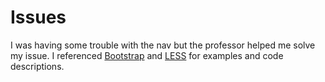 # Issues
I was having some trouble with the nav but the professor helped me solve my issue.
I referenced [Bootstrap](https://getbootstrap.com/) and [LESS](http://lesscss.org/) for examples and code descriptions.
